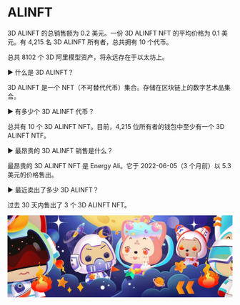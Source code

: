 # ALINFT

3D ALINFT 的总销售额为 0.2 美元。一份 3D ALINFT NFT 的平均价格为 0.1 美元。有 4,215 名 3D ALINFT 所有者，总共拥有 10 个代币。

总共 8102 个 3D 阿里模型资产，将永远存在于以太坊上。



▶ 什么是 3D ALINFT？

3D ALINFT 是一个 NFT（不可替代代币）集合。存储在区块链上的数字艺术品集合。



▶ 有多少个 3D ALINFT 代币？

总共有 10 个 3D ALINFT NFT。目前，4,215 位所有者的钱包中至少有一个 3D ALINFT NTF。



▶ 最昂贵的 3D ALINFT 销售是什么？

最昂贵的 3D ALINFT NFT 是 Energy Ali。它于 2022-06-05（3 个月前）以 5.3 美元的价格售出。



▶ 最近卖出了多少 3D ALINFT？

过去 30 天内售出了 3 个 3D ALINFT NFT。

![NFT](45456_new.PNG)
